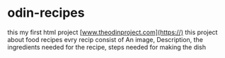# odin-recipes
this my first html project [www.theodinproject.com](https://) 
this project about food recipes evry recip consist of An image, Description, the ingredients needed for the recipe, steps needed for making the dish

